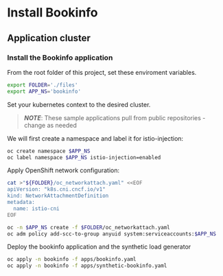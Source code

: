 # Install Bookinfo

## Application cluster

### Install the Bookinfo application

From the root folder of this project, set these enviroment variables.
```bash
export FOLDER='./files'
export APP_NS='bookinfo'

```
Set your kubernetes context to the desired cluster.

> ***NOTE***: These sample applications pull from public repositories - change as needed

We will first create a namespace and label it for istio-injection:
```bash
oc create namespace $APP_NS
oc label namespace $APP_NS istio-injection=enabled

```

Apply OpenShift network configuration:
```bash
cat >"${FOLDER}/oc_networkattach.yaml" <<EOF
apiVersion: "k8s.cni.cncf.io/v1"
kind: NetworkAttachmentDefinition
metadata:
  name: istio-cni
EOF

```

```bash
oc -n $APP_NS create -f $FOLDER/oc_networkattach.yaml
oc adm policy add-scc-to-group anyuid system:serviceaccounts:$APP_NS

```

Deploy the bookinfo application and the synthetic load generator
```bash
oc apply -n bookinfo -f apps/bookinfo.yaml
oc apply -n bookinfo -f apps/synthetic-bookinfo.yaml

```

